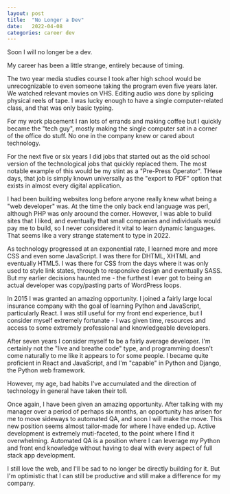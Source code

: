 ```yaml
---
layout: post
title:  "No Longer a Dev"
date:   2022-04-08
categories: career dev
---
```


Soon I will no longer be a dev.

My career has been a little strange, entirely because of timing.

The two year media studies course I took after high school would be unrecognizable to even someone taking the program even five years later. We watched relevant movies on VHS. Editing audio was done by splicing physical reels of tape. I was lucky enough to have a single computer-related class, and that was only basic typing.  

For my work placement I ran lots of errands and making coffee but I quickly became the "tech guy", mostly making the single computer sat in a corner of the office do stuff. No one in the company knew or cared about technology.

For the next five or six years I did jobs that started out as the old school version of the technological jobs that quickly replaced them. The most notable example of this would be my stint as a "Pre-Press Operator". THese days, that job is simply known universally as the "export to PDF" option that exists in almost every digital application.

I had been building websites long before anyone really knew what being a "web developer" was. At the time the only back end language was perl, although PHP was only aroound the corner. However, I was able to build sites that I liked, and eventually that small companies and individuals would pay me to build, so I never considered it vital to learn dynamic languages. That seems like a very strange statement to type in 2022.

As technology progressed at an exponential rate, I learned more and more CSS and even some JavaScript. I was there for DHTML, XHTML and eventually HTML5. I was there for CSS from the days where it was only used to style link states, through to responsive design and eventually SASS. But my earlier decisions haunted me - the furthest I ever got to being an actual developer was copy/pasting parts of WordPress loops.

In 2015 I was granted an amazing opportunity. I joined a fairly large local insurance company with the goal of learning Python and JavaScript, particularly React. I was still useful for my front end experience, but I consider myself extremely fortunate - I was given time, resources and access to some extremely professional and knowledgeable developers.

After seven years I consider myself to be a fairly average developer. I'm certainly not the "live and breathe code" type, and programming doesn't come naturally to me like it appears to for some people. I became quite proficient in React and JavaScript, and I'm "capable" in Python and Django, the Python web framework.

However, my age, bad habits I've accumulated and the direction of technology in general have taken their toll.

Once again, I have been given an amazing opportunity. After talking with my manager over a period of perhaps six months, an opportunity has arisen for me to move sideways to automated QA, and soon I will make the move. This new position seems almost tailor-made for where I have ended up. Active development is extremely muti-faceted, to the point where I find it overwhelming. Automated QA is a position where I can leverage my Python and front end knowledge without having to deal with every aspect of full stack app development.

I still love the web, and I'll be sad to no longer be directly building for it. But I'm optimistic that I can still be productive and still make a difference for my company.